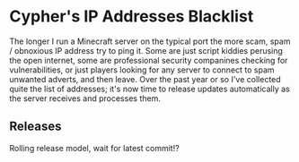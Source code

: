 # Cypher's IP Addresses Blacklist

The longer I run a Minecraft server on the typical port the more scam, spam / obnoxious  IP address try to ping it. Some are just script kiddies perusing the open internet, some are professional security companines checking for vulnerabilities, or just players looking for any server to connect to spam unwanted adverts, and then leave. Over the past year or so I've collected quite the list of addresses; it's now time to release updates automatically as the server receives and processes them.  

## Releases
Rolling release model, wait for latest commit!? 